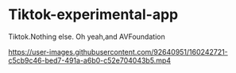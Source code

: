 # Tiktok-experimental-app
Tiktok.Nothing else. Oh yeah,and AVFoundation



https://user-images.githubusercontent.com/92640951/160242721-c5cb9c46-bed7-491a-a6b0-c52e704043b5.mp4

